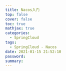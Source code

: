 ```yaml
---
title: Nacos入门
top: false
cover: false
toc: true
mathjax: true
categories:
  - SpringCloud
tags:
  - SpringCloud - Nacos
date: 2021-01-15 21:52:10
password:
summary:
---
```


